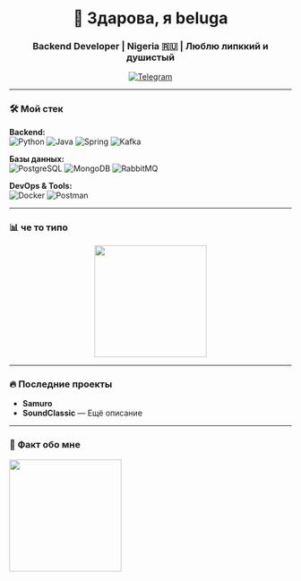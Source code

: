 <h1 align="center">👋 Здарова, я beluga</h1>
<h3 align="center">Backend Developer | Nigeria 🇷🇺 | Люблю липккий и душистый</h3>

<p align="center">
  <a href="https://t.me/G_R_G_H" target="_blank">
    <img src="https://img.shields.io/badge/Telegram-26A5E4?style=for-the-badge&logo=telegram&logoColor=white" alt="Telegram">
  </a>
</p>

---

### 🛠 **Мой стек**  
**Backend:**  
![Python](https://img.shields.io/badge/-Python-3776AB?logo=python&logoColor=white)
![Java](https://img.shields.io/badge/-Java-007396?logo=java&logoColor=white)
![Spring](https://img.shields.io/badge/-Spring-6DB33F?logo=spring&logoColor=white)
![Kafka](https://img.shields.io/badge/-Kafka-231F20?logo=apachekafka)

**Базы данных:**  
![PostgreSQL](https://img.shields.io/badge/-PostgreSQL-4169E1?logo=postgresql&logoColor=white)
![MongoDB](https://img.shields.io/badge/-MongoDB-47A248?logo=mongodb&logoColor=white)
![RabbitMQ](https://img.shields.io/badge/-RabbitMQ-FF6600?logo=rabbitmq)

**DevOps & Tools:**  
![Docker](https://img.shields.io/badge/-Docker-2496ED?logo=docker&logoColor=white)
![Postman](https://img.shields.io/badge/-Postman-FF6C37?logo=postman)

---

### 📊 **че то типо**  
<!-- GitHub Stats -->
<div align="center">
  <img src="https://i.pinimg.com/originals/fc/6e/26/fc6e26fa3c34bcd73d480f03656d21af.gif" width="200">
</div>
<!-- WakaTime (если используешь) -->
<!-- [![Wakatime](https://wakatime.com/badge/user/твой_id.svg)](https://wakatime.com/@твой_id) -->

---

### 🔥 **Последние проекты**  
- **Samuro**
- **SoundClassic** — Ещё описание  

---

### 💬 **Факт обо мне**  
<img src="https://i.pinimg.com/originals/a6/2a/40/a62a405a180e9c5fdc3a3b88bc6c3220.gif" width="200">
